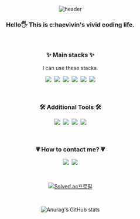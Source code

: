 <div align="center">

![header](https://capsule-render.vercel.app/api?type=waving&color=efbec4&height=400&section=header&text=C:HAEVIVIN&fontSize=90&animation=fadeIn&fontColor=303030)


<h3>Hello🖐 This is c:haevivin's vivid coding life.</h3>

<br>

### ✨ Main stacks ✨

<p>I can use these stacks.</p>

<p>
    <img src="https://img.shields.io/badge/HTML-E34F26?style=flat-square&logo=HTML5&logoColor=white"/>&nbsp <img src="https://img.shields.io/badge/CSS-1572B6?style=flat-square&logo=CSS3&logoColor=white"/>&nbsp <img src="https://img.shields.io/badge/JavaScript-F7DF1E?style=flat-square&logo=JavaScript&logoColor=white"/>&nbsp <img src="https://img.shields.io/badge/C-A8B9CC?style=flat-square&logo=C&logoColor=white"/>&nbsp <img src="https://img.shields.io/badge/Python-3776AB?style=flat-square&logo=Python&logoColor=white"/>&nbsp <img src="https://img.shields.io/badge/Java-007396?style=flat-square&logo=Java&logoColor=white"/>
</p>

<br>

### 🛠 Additional Tools 🛠

<p>
    <img src="https://img.shields.io/badge/Notion-000000?style=flat-square&logo=Notion&logoColor=white"/>&nbsp <img src="https://img.shields.io/badge/GitHub-181717?style=flat-square&logo=GitHub&logoColor=white"/>&nbsp <img src="https://img.shields.io/badge/Photoshop-31A8FF?style=flat-square&logo=Adobe photoshop&logoColor=white"/>&nbsp <img src="https://img.shields.io/badge/VScode-007ACC?style=flat-square&logo=Visual Studio Code&logoColor=white"/>
</p>

<br>

### 💗 How to contact me? 💗

<p>
    <a href="https://chaevivin.tistory.com/" target="_blank"><img src="https://img.shields.io/badge/Tech Blog-efbec4?style=flat-square&logo=&logoColor=white"/></a>&nbsp <img src="https://img.shields.io/badge/chaevivin@gmail.com-EA4335?style=flat-square&logo=Gmail&logoColor=white"/></a>
</p>

<br>

[![Solved.ac프로필](http://mazassumnida.wtf/api/v2/generate_badge?boj=chaevivin)](https://solved.ac/chaevivin)

<br>

![Anurag's GitHub stats](https://github-readme-stats.vercel.app/api?username=chaevivin&show_icons=true&theme=dracula)

</div>
